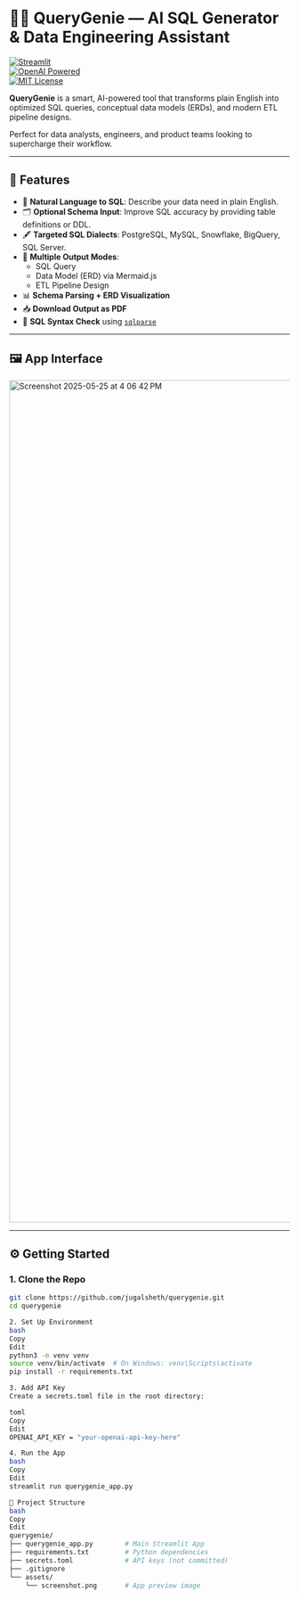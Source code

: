 # 🧞‍♂️ QueryGenie — AI SQL Generator & Data Engineering Assistant

[![Streamlit](https://img.shields.io/badge/Built%20With-Streamlit-red?logo=streamlit&logoColor=white)](https://streamlit.io/)  
[![OpenAI Powered](https://img.shields.io/badge/Powered%20By-OpenAI-blue?logo=openai&logoColor=white)](https://platform.openai.com/)  
[![MIT License](https://img.shields.io/github/license/jugalsheth/querygenie)](LICENSE)

**QueryGenie** is a smart, AI-powered tool that transforms plain English into optimized SQL queries, conceptual data models (ERDs), and modern ETL pipeline designs.

Perfect for data analysts, engineers, and product teams looking to supercharge their workflow.

---

## 🚀 Features

- 🌟 **Natural Language to SQL**: Describe your data need in plain English.
- 🗂️ **Optional Schema Input**: Improve SQL accuracy by providing table definitions or DDL.
- 🖋️ **Targeted SQL Dialects**: PostgreSQL, MySQL, Snowflake, BigQuery, SQL Server.
- 🧠 **Multiple Output Modes**:
  - SQL Query
  - Data Model (ERD) via Mermaid.js
  - ETL Pipeline Design
- 📊 **Schema Parsing + ERD Visualization**
- 📥 **Download Output as PDF**
- 🧪 **SQL Syntax Check** using [`sqlparse`](https://github.com/andialbrecht/sqlparse)

---

## 🖼️ App Interface

<img width="1512" alt="Screenshot 2025-05-25 at 4 06 42 PM" src="https://github.com/user-attachments/assets/c896727c-eae9-4e91-8540-47a1930387c9" />

---

## ⚙️ Getting Started

### 1. Clone the Repo

```bash
git clone https://github.com/jugalsheth/querygenie.git
cd querygenie

2. Set Up Environment
bash
Copy
Edit
python3 -m venv venv
source venv/bin/activate  # On Windows: venv\Scripts\activate
pip install -r requirements.txt

3. Add API Key
Create a secrets.toml file in the root directory:

toml
Copy
Edit
OPENAI_API_KEY = "your-openai-api-key-here"

4. Run the App
bash
Copy
Edit
streamlit run querygenie_app.py

📂 Project Structure
bash
Copy
Edit
querygenie/
├── querygenie_app.py        # Main Streamlit App
├── requirements.txt         # Python dependencies
├── secrets.toml             # API keys (not committed)
├── .gitignore
└── assets/
    └── screenshot.png       # App preview image


